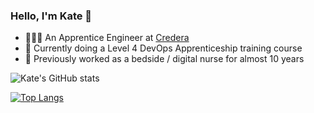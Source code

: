 ### Hello, I'm Kate 👋

- 👩🏻‍💻 An Apprentice Engineer at [Credera](https://www.credera.co.uk/)
- 🌱 Currently doing a Level 4 DevOps Apprenticeship training course
- :syringe: Previously worked as a bedside / digital nurse for almost 10 years


![Kate's GitHub stats](https://github-readme-stats.vercel.app/api?username=cutetofuu&count_private=true&show_icons=true&theme=dracula) 

[![Top Langs](https://github-readme-stats.vercel.app/api/top-langs/?username=cutetofuu&layout=compact&theme=dracula)](https://github.com/cutetofuu/github-readme-stats)

<!--
**cutetofuu/cutetofuu** is a ✨ _special_ ✨ repository because its `README.md` (this file) appears on your GitHub profile.

Here are some ideas to get you started:

- 🔭 I’m currently working on ...
- 🌱 I’m currently learning ...
- 👯 I’m looking to collaborate on ...
- 🤔 I’m looking for help with ...
- 💬 Ask me about ...
- 📫 How to reach me: ...
- 😄 Pronouns: ...
- ⚡ Fun fact: ...
-->
